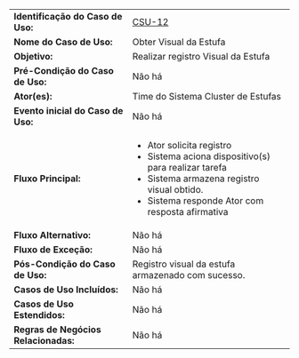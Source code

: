 |   	|	    |
|---	|---	|
|**Identificação do Caso de Uso:**|[CSU-12](https://github.com/avandrevitor/hidroino/blob/master/project/artifacts/table_use_of_cases.md)|
|**Nome do Caso de Uso:**|Obter Visual da Estufa|
|**Objetivo:**|Realizar registro Visual da Estufa |
|**Pré-Condição do Caso de Uso:**|Não há|
|**Ator(es):**|Time do Sistema Cluster de Estufas|
|**Evento inicial do Caso de Uso:**|Não há|
|**Fluxo Principal:**|<ul><li>Ator solicita registro</li><li>Sistema aciona dispositivo(s) para realizar tarefa</li><li>Sistema armazena registro visual obtido.</li><li>Sistema responde Ator com resposta afirmativa</li></ul>| 
|**Fluxo Alternativo:**|Não há|
|**Fluxo de Exceção:**|Não há|
|**Pós-Condição do Caso de Uso:**|Registro visual da estufa armazenado com sucesso.|
|**Casos de Uso Incluídos:**|Não há|
|**Casos de Uso Estendidos:**|Não há|
|**Regras de Negócios Relacionadas:**|Não há|
